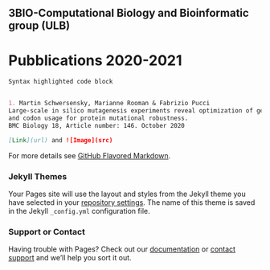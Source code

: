 ## 3BIO-Computational Biology and Bioinformatic group (ULB)

# Pubblications 2020-2021

```markdown
Syntax highlighted code block


1. Martin Schwersensky, Marianne Rooman & Fabrizio Pucci 
Large-scale in silico mutagenesis experiments reveal optimization of genetic code 
and codon usage for protein mutational robustness.
BMC Biology 18, Article number: 146. October 2020 

[Link](url) and ![Image](src)

```

For more details see [GitHub Flavored Markdown](https://guides.github.com/features/mastering-markdown/).

### Jekyll Themes

Your Pages site will use the layout and styles from the Jekyll theme you have selected in your [repository settings](https://github.com/3BioCompBio/3BIOWeb/settings). The name of this theme is saved in the Jekyll `_config.yml` configuration file.

### Support or Contact

Having trouble with Pages? Check out our [documentation](https://docs.github.com/categories/github-pages-basics/) or [contact support](https://support.github.com/contact) and we’ll help you sort it out.
